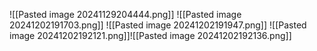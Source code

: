
![[Pasted image 20241129204444.png]]
![[Pasted image 20241202191703.png]]
![[Pasted image 20241202191947.png]]
![[Pasted image 20241202192121.png]]![[Pasted image 20241202192136.png]]
